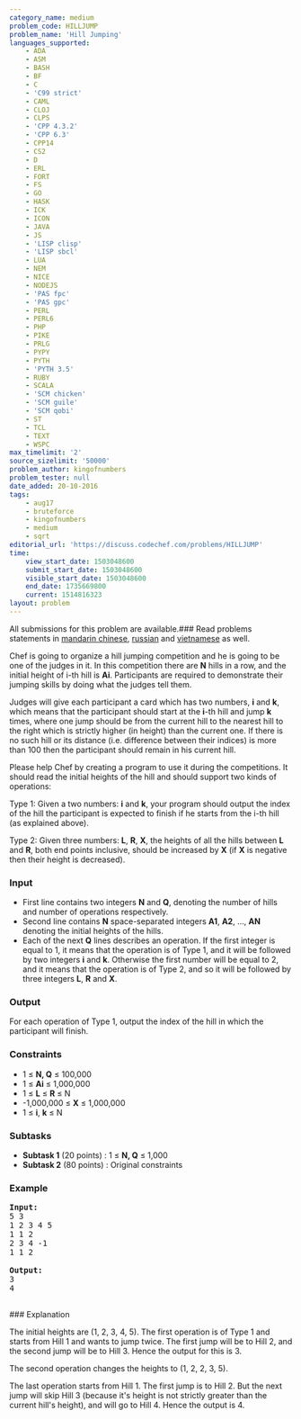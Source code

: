 ```yaml
---
category_name: medium
problem_code: HILLJUMP
problem_name: 'Hill Jumping'
languages_supported:
    - ADA
    - ASM
    - BASH
    - BF
    - C
    - 'C99 strict'
    - CAML
    - CLOJ
    - CLPS
    - 'CPP 4.3.2'
    - 'CPP 6.3'
    - CPP14
    - CS2
    - D
    - ERL
    - FORT
    - FS
    - GO
    - HASK
    - ICK
    - ICON
    - JAVA
    - JS
    - 'LISP clisp'
    - 'LISP sbcl'
    - LUA
    - NEM
    - NICE
    - NODEJS
    - 'PAS fpc'
    - 'PAS gpc'
    - PERL
    - PERL6
    - PHP
    - PIKE
    - PRLG
    - PYPY
    - PYTH
    - 'PYTH 3.5'
    - RUBY
    - SCALA
    - 'SCM chicken'
    - 'SCM guile'
    - 'SCM qobi'
    - ST
    - TCL
    - TEXT
    - WSPC
max_timelimit: '2'
source_sizelimit: '50000'
problem_author: kingofnumbers
problem_tester: null
date_added: 20-10-2016
tags:
    - aug17
    - bruteforce
    - kingofnumbers
    - medium
    - sqrt
editorial_url: 'https://discuss.codechef.com/problems/HILLJUMP'
time:
    view_start_date: 1503048600
    submit_start_date: 1503048600
    visible_start_date: 1503048600
    end_date: 1735669800
    current: 1514816323
layout: problem
---
```

All submissions for this problem are available.### Read problems statements in [mandarin chinese](http://www.codechef.com/download/translated/AUG17/mandarin/HILLJUMP.pdf), [russian](http://www.codechef.com/download/translated/AUG17/russian/HILLJUMP.pdf) and [vietnamese](http://www.codechef.com/download/translated/AUG17/vietnamese/HILLJUMP.pdf) as well.

Chef is going to organize a hill jumping competition and he is going to be one of the judges in it. In this competition there are **N** hills in a row, and the initial height of i-th hill is **Ai**. Participants are required to demonstrate their jumping skills by doing what the judges tell them.

Judges will give each participant a card which has two numbers, **i** and **k**, which means that the participant should start at the **i**-th hill and jump **k** times, where one jump should be from the current hill to the nearest hill to the right which is strictly higher (in height) than the current one. If there is no such hill or its distance (i.e. difference between their indices) is more than 100 then the participant should remain in his current hill.

Please help Chef by creating a program to use it during the competitions. It should read the initial heights of the hill and should support two kinds of operations:

Type 1: Given a two numbers: **i** and **k**, your program should output the index of the hill the participant is expected to finish if he starts from the i-th hill (as explained above).

Type 2: Given three numbers: **L**, **R**, **X**, the heights of all the hills between **L** and **R**, both end points inclusive, should be increased by **X** (if **X** is negative then their height is decreased).

### Input

- First line contains two integers **N** and **Q**, denoting the number of hills and number of operations respectively.
- Second line contains **N** space-separated integers **A1**, **A2**, ..., **AN** denoting the initial heights of the hills.
- Each of the next **Q** lines describes an operation. If the first integer is equal to 1, it means that the operation is of Type 1, and it will be followed by two integers **i** and **k**. Otherwise the first number will be equal to 2, and it means that the operation is of Type 2, and so it will be followed by three integers **L**, **R** and **X**.

### Output

For each operation of Type 1, output the index of the hill in which the participant will finish.

### Constraints

- 1 ≤ **N, Q** ≤ 100,000
- 1 ≤ **Ai** ≤ 1,000,000
- 1 ≤ **L** ≤ **R** ≤ N
- -1,000,000 ≤ **X** ≤ 1,000,000
- 1 ≤ **i**, **k** ≤ N

### Subtasks

- **Subtask 1** (20 points) : 1 ≤ **N, Q** ≤ 1,000
- **Subtask 2** (80 points) : Original constraints

### Example

<pre><b>Input:</b>
5 3
1 2 3 4 5
1 1 2
2 3 4 -1
1 1 2

<b>Output:</b>
3
4

</pre>### Explanation
The initial heights are (1, 2, 3, 4, 5). The first operation is of Type 1 and starts from Hill 1 and wants to jump twice. The first jump will be to Hill 2, and the second jump will be to Hill 3. Hence the output for this is 3.

The second operation changes the heights to (1, 2, 2, 3, 5).

The last operation starts from Hill 1. The first jump is to Hill 2. But the next jump will skip Hill 3 (because it's height is not strictly greater than the current hill's height), and will go to Hill 4. Hence the output is 4.
